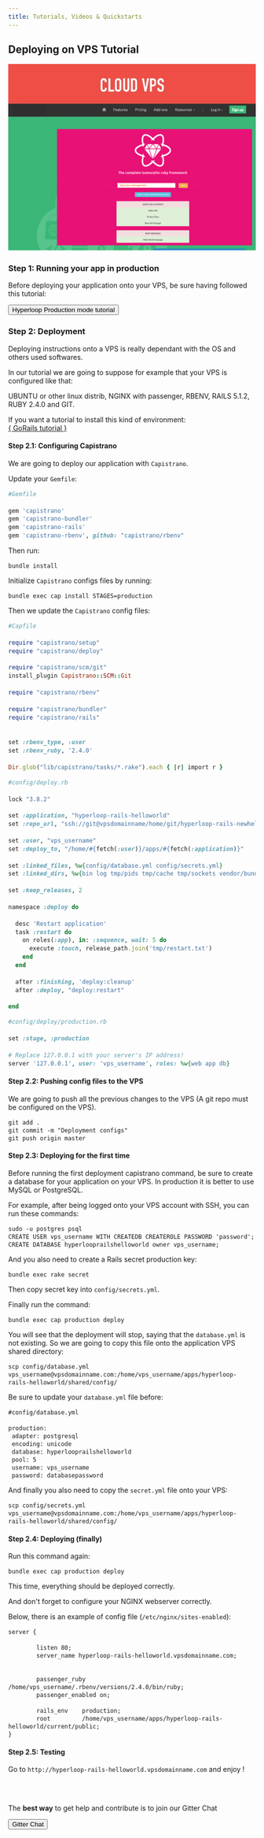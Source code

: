 ```yaml
---
title: Tutorials, Videos & Quickstarts
---
```


## <i class="flaticon-professor-teaching"></i><span class="bigfirstletter">D</span>eploying on VPS Tutorial

<img src="/images/tutorials/Hyperloop-Deployingvps.jpg" class="imgborder">

### Step 1: Running your app in production

Before deploying your application onto your VPS, be sure having followed this tutorial:

<button type="button" class="btn btn-primary btn-lg btn-hyperlooppink" onclick="location.href='/tutorials/hyperlooprails/productionmode';">Hyperloop Production mode tutorial</button>


### Step 2: Deployment

Deploying instructions onto a VPS is really dependant with the OS and others used softwares.

In our tutorial we are going to suppose for example that your VPS is configured like that:

UBUNTU or other linux distrib, NGINX with passenger, RBENV, RAILS 5.1.2, RUBY 2.4.0 and GIT.

If you want a tutorial to install this kind of environment: <br>
[{ GoRails tutorial }](https://gorails.com/deploy/ubuntu/16.04)

#### Step 2.1: Configuring Capistrano

We are going to deploy our application with `Capistrano`.

Update your `Gemfile`:

```ruby
#Gemfile

gem 'capistrano'
gem 'capistrano-bundler'
gem 'capistrano-rails'
gem 'capistrano-rbenv', github: "capistrano/rbenv"
```

Then run:

```
bundle install
```

Initialize `Capistrano` configs files by running:

```
bundle exec cap install STAGES=production
```

Then we update the `Capistrano` config files:

```ruby
#Capfile

require "capistrano/setup"
require "capistrano/deploy"

require "capistrano/scm/git"
install_plugin Capistrano::SCM::Git

require "capistrano/rbenv"

require "capistrano/bundler"
require "capistrano/rails"


set :rbenv_type, :user 
set :rbenv_ruby, '2.4.0'

Dir.glob("lib/capistrano/tasks/*.rake").each { |r| import r }
```

```ruby
#config/deploy.rb

lock "3.8.2"

set :application, "hyperloop-rails-helloworld"
set :repo_url, "ssh://git@vpsdomainname/home/git/hyperloop-rails-newhelloworld"

set :user, "vps_username"
set :deploy_to, "/home/#{fetch(:user)}/apps/#{fetch(:application)}"

set :linked_files, %w{config/database.yml config/secrets.yml}
set :linked_dirs, %w{bin log tmp/pids tmp/cache tmp/sockets vendor/bundle public/system backup}

set :keep_releases, 2

namespace :deploy do

  desc 'Restart application'
  task :restart do
    on roles(:app), in: :sequence, wait: 5 do
      execute :touch, release_path.join('tmp/restart.txt')
    end
  end

  after :finishing, 'deploy:cleanup'
  after :deploy, "deploy:restart"

end
```

```ruby
#config/deploy/production.rb

set :stage, :production

# Replace 127.0.0.1 with your server's IP address!
server '127.0.0.1', user: 'vps_username', roles: %w{web app db}
```

#### Step 2.2: Pushing config files to the VPS

We are going to push all the previous changes to the VPS (A git repo must be configured on the VPS).

```
git add . 
git commit -m "Deployment configs"
git push origin master
```

#### Step 2.3: Deploying for the first time

Before running the first deployment capistrano command, be sure to create a database for your application on your VPS. In production it is better to use MySQL or PostgreSQL.

For example, after being logged onto your VPS account with SSH, you can run these commands:

```
sudo -u postgres psql
CREATE USER vps_username WITH CREATEDB CREATEROLE PASSWORD 'password';
CREATE DATABASE hyperlooprailshelloworld owner vps_username;
```

And you also need to create a Rails secret production key:

```
bundle exec rake secret 
```

Then copy secret key into `config/secrets.yml`.

Finally run the command:

```
bundle exec cap production deploy
```

You will see that the deployment will stop, saying that the `database.yml` is not existing. So we are going to copy this file onto the application VPS shared directory:

```
scp config/database.yml vps_username@vpsdomainname.com:/home/vps_username/apps/hyperloop-rails-helloworld/shared/config/
```

Be sure to update your `database.yml` file before:

```
#config/database.yml

production:
 adapter: postgresql
 encoding: unicode
 database: hyperlooprailshelloworld
 pool: 5
 username: vps_username
 password: databasepassword

```

And finally you also need to copy the `secret.yml` file onto your VPS:

```
scp config/secrets.yml vps_username@vpsdomainname.com:/home/vps_username/apps/hyperloop-rails-helloworld/shared/config/

```

#### Step 2.4: Deploying (finally)

Run this command again:

```
bundle exec cap production deploy
```

This time, everything should be deployed correctly.

And don't forget to configure your NGINX webserver correctly.

Below, there is an example of config file (`/etc/nginx/sites-enabled`):

```
server {

        listen 80;
        server_name hyperloop-rails-helloworld.vpsdomainname.com;

        
        passenger_ruby /home/vps_username/.rbenv/versions/2.4.0/bin/ruby;
        passenger_enabled on;

        rails_env    production;
        root         /home/vps_username/apps/hyperloop-rails-helloworld/current/public;
}
```

#### Step 2.5: Testing

Go to `http://hyperloop-rails-helloworld.vpsdomainname.com` and enjoy !

<br><br>


<div>
  <p>The <strong>best way</strong> to get help and contribute is to join our Gitter Chat</p>
  <button type="button" class="btn btn-primary btn-lg btn-hyperloopgitter" onclick="location.href='https://gitter.im/ruby-hyperloop/chat';">Gitter Chat</button>
</div>